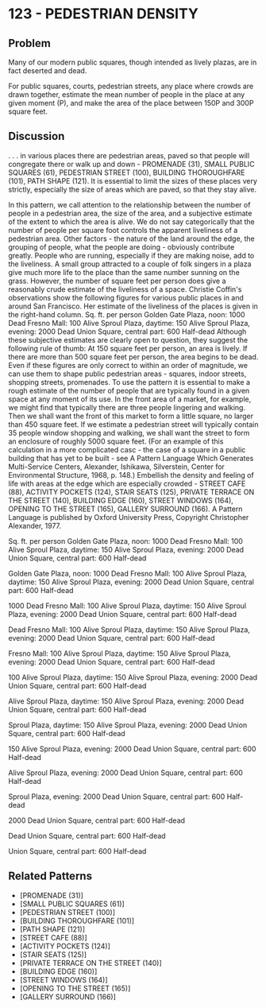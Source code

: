 # 123 - PEDESTRIAN DENSITY

## Problem

Many of our modern public squares, though intended as lively plazas, are in fact deserted and dead.

For public squares, courts, pedestrian streets, any place where crowds are drawn together, estimate the mean number of people in the place at any given moment (P), and make the area of the place between 150P and 300P square feet.

## Discussion

. . . in various places there are pedestrian areas, paved so that people will congregate there or walk up and down - PROMENADE (31), SMALL PUBLIC SQUARES (61), PEDESTRIAN STREET (100), BUILDING THOROUGHFARE (101), PATH SHAPE (121). It is essential to limit the sizes of these places very strictly, especially the size of areas which are paved, so that they stay alive.

In this pattern, we call attention to the relationship between the number of people in a pedestrian area, the size of the area, and a subjective estimate of the extent to which the area is alive. We do not say categorically that the number of people per square foot controls the apparent liveliness of a pedestrian area. Other factors - the nature of the land around the edge, the grouping of people, what the people are doing - obviously contribute greatly. People who are running, especially if they are making noise, add to the liveliness. A small group attracted to a couple of folk singers in a plaza give much more life to the place than the same number sunning on the grass. However, the number of square feet per person does give a reasonably crude estimate of the liveliness of a space. Christie Coffin's observations show the following figures for various public places in and around San Francisco. Her estimate of the liveliness of the places is given in the right-hand column. Sq. ft. per person Golden Gate Plaza, noon: 1000 Dead Fresno Mall: 100 Alive Sproul Plaza, daytime: 150 Alive Sproul Plaza, evening: 2000 Dead Union Square, central part: 600 Half-dead Although these subjective estimates are clearly open to question, they suggest the following rule of thumb: At 150 square feet per person, an area is lively. If there are more than 500 square feet per person, the area begins to be dead. Even if these figures are only correct to within an order of magnitude, we can use them to shape public pedestrian areas - squares, indoor streets, shopping streets, promenades. To use the pattern it is essential to make a rough estimate of the number of people that are typically found in a given space at any moment of its use. In the front area of a market, for example, we might find that typically there are three people lingering and walking. Then we shall want the front of this market to form a little square, no larger than 450 square feet. If we estimate a pedestrian street will typically contain 35 people window shopping and walking, we shall want the street to form an enclosure of roughly 5000 square feet. (For an example of this calculation in a more complicated casc - the case of a square in a public building that has yet to be built - see A Pattern Language Which Generates Multi-Service Centers, Alexander, Ishikawa, Silverstein, Center for Environmental Structure, 1968, p. 148.) Embellish the density and feeling of life with areas at the edge which are especially crowded - STREET CAFE (88), ACTIVITY POCKETS (124), STAIR SEATS (125), PRIVATE TERRACE ON THE STREET (140), BUILDING EDGE (160), STREET WINDOWS (164), OPENING TO THE STREET (165), GALLERY SURROUND (166). A Pattern Language is published by Oxford University Press, Copyright Christopher Alexander, 1977.

Sq. ft. per person Golden Gate Plaza, noon: 1000 Dead Fresno Mall: 100 Alive Sproul Plaza, daytime: 150 Alive Sproul Plaza, evening: 2000 Dead Union Square, central part: 600 Half-dead

Golden Gate Plaza, noon: 1000 Dead Fresno Mall: 100 Alive Sproul Plaza, daytime: 150 Alive Sproul Plaza, evening: 2000 Dead Union Square, central part: 600 Half-dead

1000 Dead Fresno Mall: 100 Alive Sproul Plaza, daytime: 150 Alive Sproul Plaza, evening: 2000 Dead Union Square, central part: 600 Half-dead

Dead Fresno Mall: 100 Alive Sproul Plaza, daytime: 150 Alive Sproul Plaza, evening: 2000 Dead Union Square, central part: 600 Half-dead

Fresno Mall: 100 Alive Sproul Plaza, daytime: 150 Alive Sproul Plaza, evening: 2000 Dead Union Square, central part: 600 Half-dead

100 Alive Sproul Plaza, daytime: 150 Alive Sproul Plaza, evening: 2000 Dead Union Square, central part: 600 Half-dead

Alive Sproul Plaza, daytime: 150 Alive Sproul Plaza, evening: 2000 Dead Union Square, central part: 600 Half-dead

Sproul Plaza, daytime: 150 Alive Sproul Plaza, evening: 2000 Dead Union Square, central part: 600 Half-dead

150 Alive Sproul Plaza, evening: 2000 Dead Union Square, central part: 600 Half-dead

Alive Sproul Plaza, evening: 2000 Dead Union Square, central part: 600 Half-dead

Sproul Plaza, evening: 2000 Dead Union Square, central part: 600 Half-dead

2000 Dead Union Square, central part: 600 Half-dead

Dead Union Square, central part: 600 Half-dead

Union Square, central part: 600 Half-dead

## Related Patterns

- [PROMENADE (31)]
- [SMALL PUBLIC SQUARES (61)]
- [PEDESTRIAN STREET (100)]
- [BUILDING THOROUGHFARE (101)]
- [PATH SHAPE (121)]
- [STREET CAFE (88)]
- [ACTIVITY POCKETS (124)]
- [STAIR SEATS (125)]
- [PRIVATE TERRACE ON THE STREET (140)]
- [BUILDING EDGE (160)]
- [STREET WINDOWS (164)]
- [OPENING TO THE STREET (165)]
- [GALLERY SURROUND (166)]
